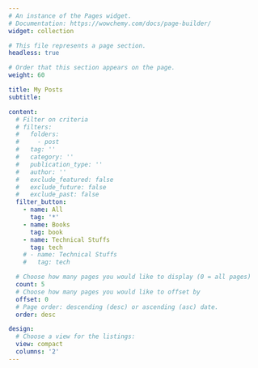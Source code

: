 ```yaml
---
# An instance of the Pages widget.
# Documentation: https://wowchemy.com/docs/page-builder/
widget: collection

# This file represents a page section.
headless: true

# Order that this section appears on the page.
weight: 60

title: My Posts
subtitle:

content:
  # Filter on criteria
  # filters:
  #   folders:
  #     - post
  #   tag: ''
  #   category: ''
  #   publication_type: ''
  #   author: ''
  #   exclude_featured: false
  #   exclude_future: false
  #   exclude_past: false
  filter_button:
    - name: All
      tag: '*'
    - name: Books
      tag: book
    - name: Technical Stuffs
      tag: tech
    # - name: Technical Stuffs
    #   tag: tech

  # Choose how many pages you would like to display (0 = all pages)
  count: 5
  # Choose how many pages you would like to offset by
  offset: 0
  # Page order: descending (desc) or ascending (asc) date.
  order: desc

design:
  # Choose a view for the listings:
  view: compact
  columns: '2'
---
```

